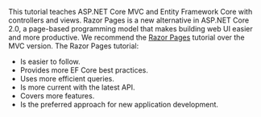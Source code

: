 This tutorial teaches ASP.NET Core MVC and Entity Framework Core with controllers and views. Razor Pages is a new alternative in ASP.NET Core 2.0, a page-based programming model that makes building web UI easier and more productive. We recommend the [Razor Pages](xref:data/ef-rp/intro) tutorial over the MVC version. The Razor Pages tutorial:

* Is easier to follow.
* Provides more EF Core best practices.
* Uses more efficient queries.
* Is more current with the latest API.
* Covers more features.
* Is the preferred approach for new application development.
